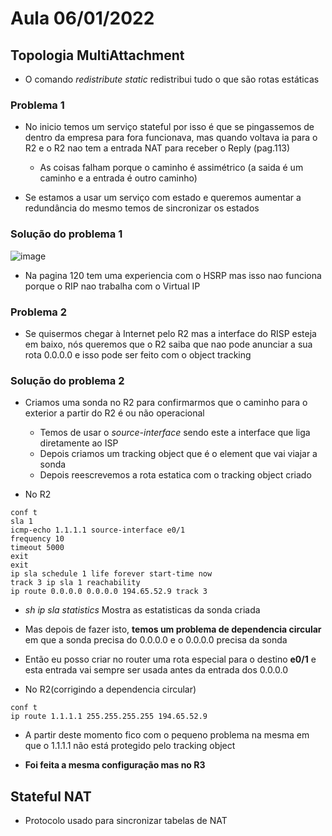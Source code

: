 # Aula 06/01/2022

## Topologia MultiAttachment

- O comando *redistribute static* redistribui tudo o que são rotas estáticas

### Problema 1

- No inicio temos um serviço stateful por isso é que se pingassemos de dentro da empresa para fora funcionava, mas quando voltava ia para o R2 e o R2 nao tem a entrada NAT para receber o Reply (pag.113)
  - As coisas falham porque o caminho é assimétrico (a saida é um caminho e a entrada é outro caminho)

- Se estamos a usar um serviço com estado e queremos aumentar a redundância do mesmo temos de sincronizar os estados

### Solução do problema 1

![image](https://user-images.githubusercontent.com/12052283/148397486-78a7f950-badf-4845-9f85-6953e9bcfe02.png)

- Na pagina 120 tem uma experiencia com o HSRP mas isso nao funciona porque o RIP nao trabalha com o Virtual IP

### Problema 2

- Se quisermos chegar à Internet pelo R2 mas a interface do RISP esteja em baixo, nós queremos que o R2 saiba que nao pode anunciar a sua rota 0.0.0.0 e isso pode ser feito com o object tracking

### Solução do problema 2

- Criamos uma sonda no R2 para confirmarmos que o caminho para o exterior a partir do R2 é ou não operacional
  - Temos de usar o *source-interface* sendo este a interface que liga diretamente ao ISP
  - Depois criamos um tracking object que é o element que vai viajar a sonda
  - Depois reescrevemos a rota estatica com o tracking object criado

- No R2

```console
conf t
sla 1
icmp-echo 1.1.1.1 source-interface e0/1
frequency 10
timeout 5000
exit
exit
ip sla schedule 1 life forever start-time now
track 3 ip sla 1 reachability
ip route 0.0.0.0 0.0.0.0 194.65.52.9 track 3
```

- *sh ip sla statistics* Mostra as estatisticas da sonda criada

- Mas depois de fazer isto, **temos um problema de dependencia circular** em que a sonda precisa do 0.0.0.0 e o 0.0.0.0 precisa da sonda

- Então eu posso criar no router uma rota especial para o destino **e0/1** e esta entrada vai sempre ser usada antes da entrada dos  0.0.0.0

- No R2(corrigindo a dependencia circular)

```console
conf t
ip route 1.1.1.1 255.255.255.255 194.65.52.9
```

- A partir deste momento fico com o pequeno problema na mesma em que o 1.1.1.1 não está protegido pelo tracking object

- **Foi feita a mesma configuração mas no R3**

## Stateful NAT

- Protocolo usado para sincronizar tabelas de NAT

